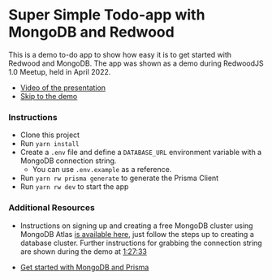 # Super Simple Todo-app with MongoDB and Redwood

This is a demo to-do app to show how easy it is to get started with Redwood and MongoDB. The app was shown as a demo during RedwoodJS 1.0 Meetup, held in April 2022.

- [Video of the presentation](https://www.youtube.com/watch?v=up96XkgFFGc&t=4675s)
- [Skip to the demo](https://youtu.be/up96XkgFFGc?t=5024)

### Instructions

- Clone this project
- Run `yarn install`
- Create a `.env` file and define a `DATABASE_URL` environment variable with a MongoDB connection string.
  - You can use `.env.example` as a reference.
- Run `yarn rw prisma generate` to generate the Prisma Client
- Run `yarn rw dev` to start the app


### Additional Resources

- Instructions on signing up and creating a free MongoDB cluster using MongoDB Atlas [is available here](https://youtu.be/xrc7dIO_tXk), just follow the steps up to creating a database cluster. Further instructions for grabbing the connection string are shown during the demo at [1:27:33](https://www.youtube.com/watch?v=up96XkgFFGc&t=5253s)

- [Get started with MongoDB and Prisma](https://www.prisma.io/docs/getting-started/setup-prisma/start-from-scratch/mongodb-typescript-mongodb)
